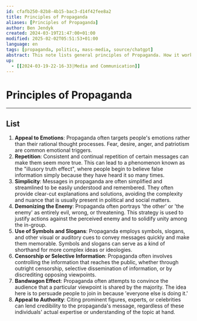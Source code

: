 ```yaml
---
id: cfafb250-82b8-4b15-bac3-d14f42fee8a2
title: Principles of Propaganda
aliases: [Principles of Propaganda]
author: Ben Jendyk
created: 2024-03-19T21:47:00+01:00
modified: 2025-02-02T05:51:53+01:00
language: en
tags: [propaganda, politics, mass-media, source/chatgpt]
abstract: This note lists general principles of Propaganda. How it works and what makes it so effective.
up:
  - [[2024-03-19-22-16-33|Media and Communication]]
---
```


# Principles of Propaganda

---

## List

1. **Appeal to Emotions**: Propaganda often targets people's emotions rather than their rational thought processes. Fear, desire, anger, and patriotism are common emotional triggers.
2. **Repetition**: Consistent and continual repetition of certain messages can make them seem more true. This can lead to a phenomenon known as the "illusory truth effect", where people begin to believe false information simply because they have heard it so many times.
3. **Simplicity**: Messages in propaganda are often simplified and streamlined to be easily understood and remembered. They often provide clear-cut explanations and solutions, avoiding the complexity and nuance that is usually present in political and social matters.
4. **Demonizing the Enemy**: Propaganda often portrays 'the other' or 'the enemy' as entirely evil, wrong, or threatening. This strategy is used to justify actions against the perceived enemy and to solidify unity among the in-group.
5. **Use of Symbols and Slogans**: Propaganda employs symbols, slogans, and other visual or auditory cues to convey messages quickly and make them memorable. Symbols and slogans can serve as a kind of shorthand for more complex ideas or ideologies.
6. **Censorship or Selective Information**: Propaganda often involves controlling the information that reaches the public, whether through outright censorship, selective dissemination of information, or by discrediting opposing viewpoints.
7. **Bandwagon Effect**: Propaganda often attempts to convince the audience that a particular viewpoint is shared by the majority. The idea here is to persuade people to join in because 'everyone else is doing it.'
8. **Appeal to Authority**: Citing prominent figures, experts, or celebrities can lend credibility to the propaganda's message, regardless of these individuals' actual expertise or understanding of the topic at hand.
